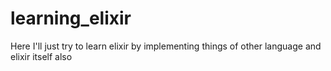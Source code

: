 # learning_elixir
Here I'll just try to learn elixir by implementing things of other language and elixir itself also
